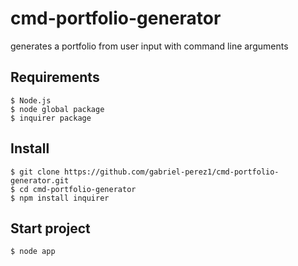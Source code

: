 # cmd-portfolio-generator
generates a portfolio from user input with command line arguments

## Requirements

	$ Node.js
	$ node global package
	$ inquirer package

## Install

	$ git clone https://github.com/gabriel-perez1/cmd-portfolio-generator.git
	$ cd cmd-portfolio-generator
	$ npm install inquirer

## Start project

	$ node app


